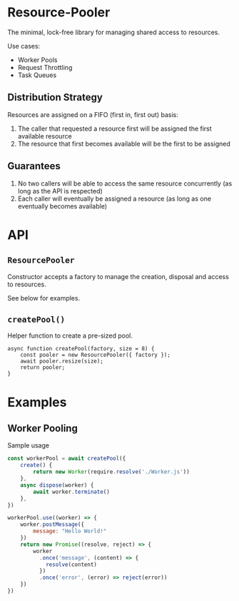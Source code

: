 # Resource-Pooler

The minimal, lock-free library for managing shared access to resources.

Use cases:

- Worker Pools
- Request Throttling
- Task Queues

## Distribution Strategy

Resources are assigned on a FIFO (first in, first out) basis:

1. The caller that requested a resource first will be assigned the first available resource
2. The resource that first becomes available will be the first to be assigned

## Guarantees

1. No two callers will be able to access the same resource concurrently (as long as the API is respected)
2. Each caller will eventually be assigned a resource (as long as one eventually becomes available)

# API

## `ResourcePooler`

Constructor accepts a factory to manage the creation, disposal and access to resources.

See below for examples.

## `createPool()`

Helper function to create a pre-sized pool.

```
async function createPool(factory, size = 8) {
    const pooler = new ResourcePooler({ factory });
    await pooler.resize(size);
    return pooler;
}
```

# Examples

## Worker Pooling

Sample usage

```js
const workerPool = await createPool({
    create() {
        return new Worker(require.resolve('./Worker.js'))
    },
    async dispose(worker) {
        await worker.terminate()
    },
})

workerPool.use((worker) => {
    worker.postMessage({
        message: "Hello World!"
    })
    return new Promise((resolve, reject) => {
        worker
          .once('message', (content) => {
            resolve(content)
          })
          .once('error', (error) => reject(error))
    })
})
```
